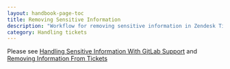 ```yaml
---
layout: handbook-page-toc
title: Removing Sensitive Information
description: "Workflow for removing sensitive information in Zendesk Tickets"
category: Handling tickets
---
```


Please see  [Handling Sensitive Information With GitLab Support](https://about.gitlab.com/support/sensitive-information.html) and [Removing Information From Tickets](https://about.gitlab.com/handbook/support/providing_excellent_customer_service.html#removing-information-from-tickets)
